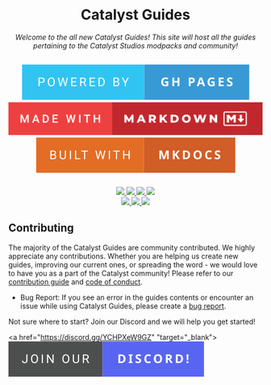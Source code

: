 <h1 align="center">Catalyst Guides</h1> 

<p align="center">
  <i>Welcome to the all new Catalyst Guides! This site will host all the guides pertaining to the Catalyst Studios modpacks and community!</i>
</p>

<h2 align="center">
  <img src="./.github/assets/powered-by-gh-pages.svg">
  <img src="./.github/assets/made-with-markdown.svg">
  <img src="./.github/assets/built-with-mkdocs.svg">
</h2>

<h3 align="center">
  <a href="https://github.com/Catalyst-Studios/catalystguides/actions/workflows/mkdocs_build.yml "target="_blank">
    <img src="https://github.com/Catalyst-Studios/catalystguides/actions/workflows/mkdocs_build.yml/badge.svg">
  </a>
  <a href="https://github.com/Catalyst-Studios/catalystguides/actions/workflows/Deploy.yml" "target="_blank">
    <img src="https://github.com/Catalyst-Studios/catalystguides/actions/workflows/Deploy.yml/badge.svg">
  </a>
  <a href="https://github.com/Catalyst-Studios/catalystguides/issues" "target="_blank">
    <img src="https://img.shields.io/github/issues-pr/Catalyst-Studios/catalystguides.svg">
  </a>
  <a href="https://github.com/Catalyst-Studios/catalystguides/pulls" "target="_blank">
    <img src="https://img.shields.io/github/issues/Catalyst-Studios/catalystguides.svg">
  </a>
</br>
  <a href="https://legacy.curseforge.com/members/catalyststudios/projects" "target="_blank">
    <img src="https://cf.way2muchnoise.eu/author/CatalystStudios.svg">
  </a>
  <a href="https://discord.gg/YCHPXeW9GZ" "target="_blank">
    <img src="https://img.shields.io/discord/1131757660253995029?label=Discord&color=5865F2">
  </a>
  <a href="https://twitter.com/CatalystModpack" "target="_blank">
    <img src="https://img.shields.io/twitter/follow/CatalystModpack?style=social">
  </a>
</h3>

## Contributing

The majority of the Catalyst Guides are community contributed. We highly appreciate any contributions. Whether you are helping us create new guides, improving our current ones, or spreading the word - we would love to have you as a part of the Catalyst community! Please refer to our <a href="https://catalyst-studios.github.io/catalystguides/contributing/contributing/" target="_blank">contribution guide</a> and [code of conduct](./CODE_OF_CONDUCT.md).

- Bug Report: If you see an error in the guides contents or encounter an issue while using Catalyst Guides, please create a [bug report](https://github.com/Catalyst-Studios/catalystguides/issues/new).

Not sure where to start? Join our Discord and we will help you get started!

<a href="https://discord.gg/YCHPXeW9GZ" "target="_blank"><img src="./.github/assets/join-our-discord!.svg"></a>
